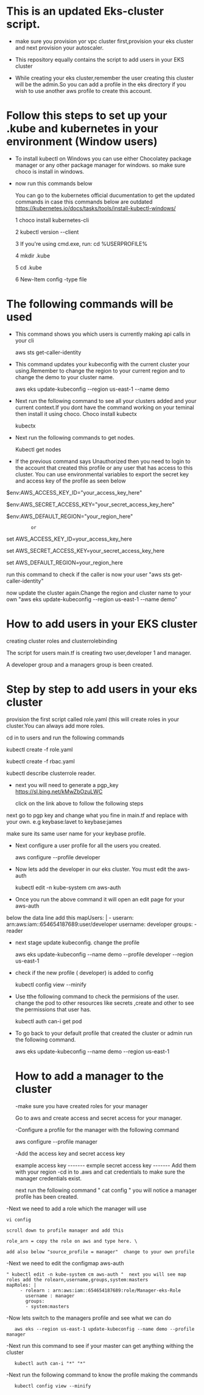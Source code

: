# This is an updated Eks-cluster script.

  - make sure you provision yor vpc cluster first,provision your eks cluster and next provision your autoscaler.

 - This repository equally contains the script to add users in your EKS cluster
 
 - While creating your eks cluster,remember the user creating this cluster will be the admin.So you can add a profile in the eks directory if you wish to use another aws profile to create this account.


# Follow this steps to set up your .kube and kubernetes in your environment (Window users)

- To install kubectl on Windows you can use either Chocolatey package manager or any other package manager for windows.
  so make sure choco is install in windows.
  
- now run this commands below

  You can go to the kubernetes official ducumentation to get the updated commands in case this commands below are outdated
  https://kubernetes.io/docs/tasks/tools/install-kubectl-windows/
  
  1 choco install kubernetes-cli
  
  2 kubectl version --client
  
  3 If you're using cmd.exe, run: cd %USERPROFILE%

  4 mkdir .kube

  5 cd .kube

  6 New-Item config -type file

# The following commands will be used
- This command shows you which users is currently making api calls in your cli
  
   aws sts get-caller-identity

 - This command updates your kubeconfig with the current cluster your using.Remember to change the region to your current region and to change the demo to your cluster name.

   aws eks update-kubeconfig --region us-east-1 --name demo

- Next run the following command to see all your clusters added and your current context.If you dont have the command working on your teminal then install it using choco. Choco install kubectx

  kubectx

- Next run the following commands to get nodes.

  Kubectl get nodes

- If the previous command says Unauthorized then you need to login to the account that created this profile or any user that has access to this cluster. You can use environmental variables to export the secret key and access key of the profile as seen below

$env:AWS_ACCESS_KEY_ID="your_access_key_here"
  
$env:AWS_SECRET_ACCESS_KEY="your_secret_access_key_here"

$env:AWS_DEFAULT_REGION="your_region_here"

             or
             
set AWS_ACCESS_KEY_ID=your_access_key_here

set AWS_SECRET_ACCESS_KEY=your_secret_access_key_here

set AWS_DEFAULT_REGION=your_region_here


  run this command to check if the caller is now your user  "aws sts get-caller-identity"

  now update the cluster again.Change the region and cluster name to your own "aws eks update-kubeconfig --region us-east-1 --name demo"
  
# How to add users in your EKS cluster
creating cluster roles and clusterrolebinding

The script for users main.tf is creating two user,developer 1 and manager.

A developer group and a managers group is been created.


# Step by step to add users in your eks cluster

provision the first script called role.yaml (this will create roles in your cluster.You can always add more roles.

cd in to users and run the following commands

kubectl create -f role.yaml

kubectl create -f rbac.yaml

kubectl describe clusterrole reader.

- next you will need to generate a pgp_key  https://sl.bing.net/kMwZbOzuLWC

  click on the link above to follow the following steps

next go to pgp key and change what you fine in main.tf and replace with your own. e.g keybase:lavet to keybase:james

make sure its same user name for your keybase profile.

- Next configure a user profile for all the users you created.

  aws configure --profile developer

- Now lets add the developer in our eks cluster. You must edit the aws-auth

  kubectl edit -n kube-system cm aws-auth

- Once you run the above command it will open an edit page for your aws-auth

below the data line add this mapUsers: |
    - userarn: arn:aws:iam::654654187689:user/developer
      username: developer
      groups:
      - reader

- next stage update kubeconfig. change the profile

  aws eks update-kubeconfig --name demo --profile developer --region us-east-1

- check if the new profile ( developer) is added to config

  kubectl config view --minify

- Use tthe following command to check the permisions of the user. change the pod to other resources like secrets ,create and other to see the permissions that user has.

  kubectl auth can-i get pod

- To go back to your default profile that created the cluster or admin run the following command.

  aws eks update-kubeconfig --name demo --region us-east-1

  # How to add a manager to the cluster

  -make sure you have created roles for your manager

    Go to aws and create access and secret access for your manager.

  -Configure a profile for the manager with the following command

    aws configure --profile manager

  -Add the  access key and secret access key

    example access key  -------    exmple secret access key -------    Add them with your region
  -cd in to .aws and cat credentials to make sure the manager credentials exist.

    next run the following command " cat config " you will notice  a manager profile has been created.
    
-Next we need to add a role which the manager will use
 
    vi config

    scroll down to profile manager and add this

    role_arn = copy the role on aws and type here. \

    add also below "source_profile = manager"  change to your own profile

-Next we need to edit the configmap aws-auth
 
    " kubectl edit -n kube-system cm aws-auth "  next you will see map roles add the rolearn,username,groups,system:masters
    mapRoles: |
         - rolearn : arn:aws:iam::654654187689:role/Manager-eks-Role
           username : manager
           groups:
           - system:masters 

  -Now lets switch to the managers profile and see what we can do

       aws eks --region us-east-1 update-kubeconfig --name demo --profile manager

  -Next run this command to see if your master can get anything withing the cluster
 
       kubectl auth can-i "*" "*"

  -Next run the following command to know the profile making the commands

       kubectl config view --minify

     

      

